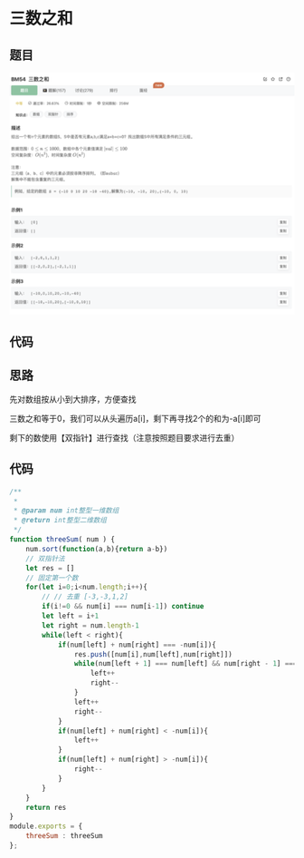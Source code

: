 # 三数之和

## 题目

![image-20230102193559429](image/image-20230102193559429.png)







## 代码

## 思路

先对数组按从小到大排序，方便查找

三数之和等于0，我们可以从头遍历a[i]，剩下再寻找2个的和为-a[i]即可

剩下的数使用【双指针】进行查找（注意按照题目要求进行去重）

## 代码

```jsx
/**
 * 
 * @param num int整型一维数组 
 * @return int整型二维数组
 */
function threeSum( num ) {
    num.sort(function(a,b){return a-b})
    // 双指针法
    let res = []
    // 固定第一个数
    for(let i=0;i<num.length;i++){
        // // 去重 [-3,-3,1,2]
        if(i!=0 && num[i] === num[i-1]) continue 
        let left = i+1
        let right = num.length-1
        while(left < right){
            if(num[left] + num[right] === -num[i]){
                res.push([num[i],num[left],num[right]])
                while(num[left + 1] === num[left] && num[right - 1] === num[right]){    // 去重 [-3,1,1,2,2]
                    left++
                    right--
                }
                left++
                right--
            }
            if(num[left] + num[right] < -num[i]){
                left++
            }
            if(num[left] + num[right] > -num[i]){
                right--
            }
        }
    }
    return res
}
module.exports = {
    threeSum : threeSum
};
```